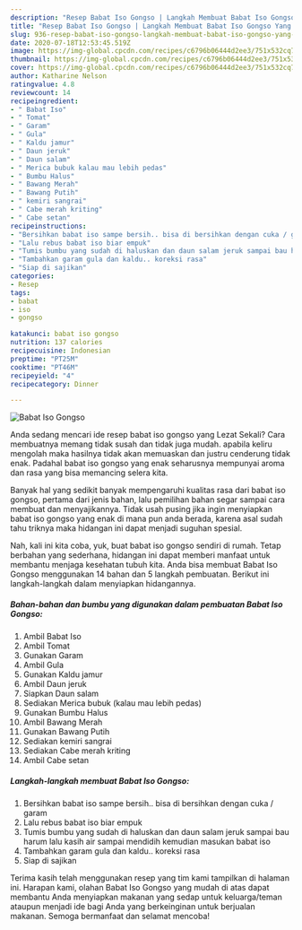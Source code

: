 ```yaml
---
description: "Resep Babat Iso Gongso | Langkah Membuat Babat Iso Gongso Yang Enak dan Simpel"
title: "Resep Babat Iso Gongso | Langkah Membuat Babat Iso Gongso Yang Enak dan Simpel"
slug: 936-resep-babat-iso-gongso-langkah-membuat-babat-iso-gongso-yang-enak-dan-simpel
date: 2020-07-18T12:53:45.519Z
image: https://img-global.cpcdn.com/recipes/c6796b06444d2ee3/751x532cq70/babat-iso-gongso-foto-resep-utama.jpg
thumbnail: https://img-global.cpcdn.com/recipes/c6796b06444d2ee3/751x532cq70/babat-iso-gongso-foto-resep-utama.jpg
cover: https://img-global.cpcdn.com/recipes/c6796b06444d2ee3/751x532cq70/babat-iso-gongso-foto-resep-utama.jpg
author: Katharine Nelson
ratingvalue: 4.8
reviewcount: 14
recipeingredient:
- " Babat Iso"
- " Tomat"
- " Garam"
- " Gula"
- " Kaldu jamur"
- " Daun jeruk"
- " Daun salam"
- " Merica bubuk kalau mau lebih pedas"
- " Bumbu Halus"
- " Bawang Merah"
- " Bawang Putih"
- " kemiri sangrai"
- " Cabe merah kriting"
- " Cabe setan"
recipeinstructions:
- "Bersihkan babat iso sampe bersih.. bisa di bersihkan dengan cuka / garam"
- "Lalu rebus babat iso biar empuk"
- "Tumis bumbu yang sudah di haluskan dan daun salam jeruk sampai bau harum lalu kasih air sampai mendidih kemudian masukan babat iso"
- "Tambahkan garam gula dan kaldu.. koreksi rasa"
- "Siap di sajikan"
categories:
- Resep
tags:
- babat
- iso
- gongso

katakunci: babat iso gongso 
nutrition: 137 calories
recipecuisine: Indonesian
preptime: "PT25M"
cooktime: "PT46M"
recipeyield: "4"
recipecategory: Dinner

---
```



![Babat Iso Gongso](https://img-global.cpcdn.com/recipes/c6796b06444d2ee3/751x532cq70/babat-iso-gongso-foto-resep-utama.jpg)

Anda sedang mencari ide resep babat iso gongso yang Lezat Sekali? Cara membuatnya memang tidak susah dan tidak juga mudah. apabila keliru mengolah maka hasilnya tidak akan memuaskan dan justru cenderung tidak enak. Padahal babat iso gongso yang enak seharusnya mempunyai aroma dan rasa yang bisa memancing selera kita.



Banyak hal yang sedikit banyak mempengaruhi kualitas rasa dari babat iso gongso, pertama dari jenis bahan, lalu pemilihan bahan segar sampai cara membuat dan menyajikannya. Tidak usah pusing jika ingin menyiapkan babat iso gongso yang enak di mana pun anda berada, karena asal sudah tahu triknya maka hidangan ini dapat menjadi suguhan spesial.


Nah, kali ini kita coba, yuk, buat babat iso gongso sendiri di rumah. Tetap berbahan yang sederhana, hidangan ini dapat memberi manfaat untuk membantu menjaga kesehatan tubuh kita. Anda bisa membuat Babat Iso Gongso menggunakan 14 bahan dan 5 langkah pembuatan. Berikut ini langkah-langkah dalam menyiapkan hidangannya.

<!--inarticleads1-->

##### Bahan-bahan dan bumbu yang digunakan dalam pembuatan Babat Iso Gongso:

1. Ambil  Babat Iso
1. Ambil  Tomat
1. Gunakan  Garam
1. Ambil  Gula
1. Gunakan  Kaldu jamur
1. Ambil  Daun jeruk
1. Siapkan  Daun salam
1. Sediakan  Merica bubuk (kalau mau lebih pedas)
1. Gunakan  Bumbu Halus
1. Ambil  Bawang Merah
1. Gunakan  Bawang Putih
1. Sediakan  kemiri sangrai
1. Sediakan  Cabe merah kriting
1. Ambil  Cabe setan




<!--inarticleads2-->

##### Langkah-langkah membuat Babat Iso Gongso:

1. Bersihkan babat iso sampe bersih.. bisa di bersihkan dengan cuka / garam
1. Lalu rebus babat iso biar empuk
1. Tumis bumbu yang sudah di haluskan dan daun salam jeruk sampai bau harum lalu kasih air sampai mendidih kemudian masukan babat iso
1. Tambahkan garam gula dan kaldu.. koreksi rasa
1. Siap di sajikan




Terima kasih telah menggunakan resep yang tim kami tampilkan di halaman ini. Harapan kami, olahan Babat Iso Gongso yang mudah di atas dapat membantu Anda menyiapkan makanan yang sedap untuk keluarga/teman ataupun menjadi ide bagi Anda yang berkeinginan untuk berjualan makanan. Semoga bermanfaat dan selamat mencoba!
